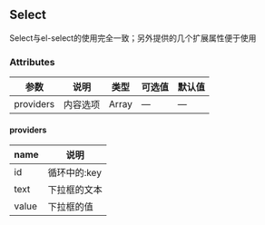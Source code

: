 ## Select

Select与el-select的使用完全一致；另外提供的几个扩展属性便于使用

### Attributes

| 参数          | 说明            | 类型            | 可选值                 | 默认值   |
|-------------  |---------------- |---------------- |---------------------- |-------- |
| providers   | 内容选项   | Array          | — | — |

#### providers

| name | 说明 |
|------|--------|
| id | 循环中的:key |
| text | 下拉框的文本 |
| value | 下拉框的值 |